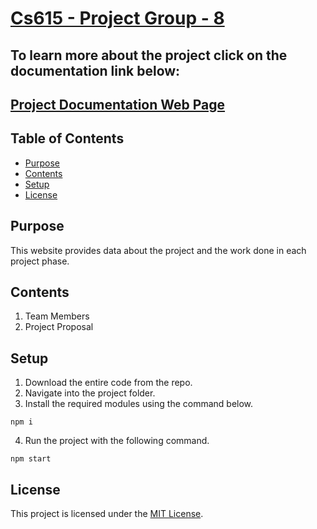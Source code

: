 # <a href="https://lahasyakr.github.io/projectgroup8-cs615/">Cs615 - Project Group - 8</a>

## To learn more about the project click on the documentation link below:
## <a href="https://lahasyakr.github.io/projectgroup8-cs615/">Project Documentation Web Page</a>

## Table of Contents
- [Purpose](#purpose)
- [Contents](#contents)
- [Setup](#setup)
- [License](#license)

## Purpose
This website provides data about the project and the work done in each project phase. 


## Contents
1. Team Members
2. Project Proposal


## Setup
1. Download the entire code from the repo.
2. Navigate into the project folder.
3. Install the required modules using the command below.
```
npm i
```
4. Run the project with the following command.
```
npm start
```


## License
This project is licensed under the [MIT License](LICENSE). 
